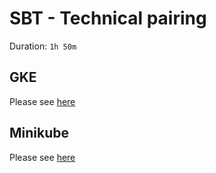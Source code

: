 
# SBT - Technical pairing

Duration: `1h 50m`

## GKE

Please see [here](gke.md)

## Minikube

Please see [here](minikube.md)
